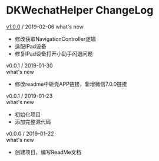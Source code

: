 # DKWechatHelper ChangeLog
[v1.0.0](https://github.com/DKWechatHelper/DKWechatHelper/releases/tag/1.0.0) / 2019-02-06
what's new

* 修改获取NavigationController逻辑  
* 适配IPad设备  
* 修复IPad设备打开小助手闪退问题  

v0.0.1 / 2019-01-30  
what's new  

* 修改readme中砸壳APP链接，新增微信7.0.0链接  

v0.0.1 / 2019-01-23  
what's new  

* 初始化项目   
* 添加完整源代码  


v0.0.0 / 2019-01-22    
what's new  

* 创建项目，编写ReadMe文档  